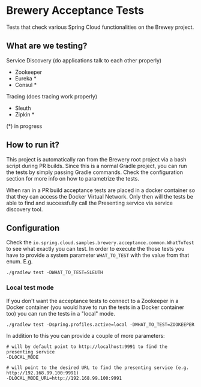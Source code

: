# Brewery Acceptance Tests 

Tests that check various Spring Cloud functionalities on the Brewey project.

## What are we testing?

Service Discovery (do applications talk to each other properly)

- Zookeeper
- Eureka *
- Consul *

Tracing (does tracing work properly)

- Sleuth
- Zipkin *

(*) in progress

## How to run it?

This project is automatically ran from the Brewery root project via a bash script during PR builds. Since this
is a normal Gradle project, you can run the tests by simply passing Gradle commands. Check the configuration section
for more info on how to parametrize the tests.

When ran in a PR build acceptance tests are placed in a docker container so that they can access the 
Docker Virtual Network. Only then will the tests be able to find and successfully call the Presenting 
service via service discovery tool.

## Configuration

Check the `io.spring.cloud.samples.brewery.acceptance.common.WhatToTest` to see what exactly you can test. 
In order to execute the those tests you have to provide a system parameter `WHAT_TO_TEST` with the value
from that enum. E.g.

```
./gradlew test -DWHAT_TO_TEST=SLEUTH
```

### Local test mode

If you don't want the acceptance tests to connect to a Zookeeper in a Docker container (you would have to run
the tests in a Docker container too) you can run the tests in a "local" mode.

```
./gradlew test -Dspring.profiles.active=local -DWHAT_TO_TEST=ZOOKEEPER
```

In addition to this you can provide a couple of more parameters:

```
# will by default point to http://localhost:9991 to find the presenting service
-DLOCAL_MODE
```

```
# will point to the desired URL to find the presenting service (e.g. http://192.168.99.100:9991)
-DLOCAL_MODE_URL=http://192.168.99.100:9991
```